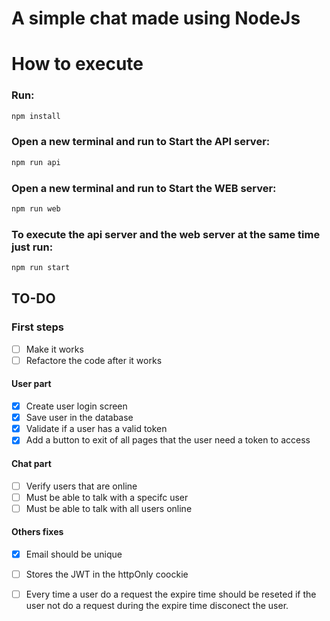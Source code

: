# A simple chat made using NodeJs 

# How to execute
### Run: 
```bash
npm install
``` 

### Open a new terminal and run to Start the API server: 
```bash
npm run api
```

### Open a new terminal and run to Start the WEB server:
```bash
npm run web
```

### To execute the api server and the web server at the same time just run: 
```bash
npm run start 
```

## TO-DO
  ### First steps
  - [ ] Make it works
  - [ ] Refactore the code after it works
  #### User part
  - [x] Create user login screen
  - [x] Save user in the database
  - [x] Validate if a user has a valid token
  - [x] Add a button to exit of all pages that the user need a token to access

  #### Chat part
  - [ ] Verify users that are online
  - [ ] Must be able to talk with a specifc user
  - [ ] Must be able to talk with all users online
  
  #### Others fixes
  - [x] Email should be unique
  - [ ] Stores the JWT in the httpOnly coockie
  - [ ] Every time a user do a request the expire time should be reseted if the user not do a request during the expire time disconect the user.
  
